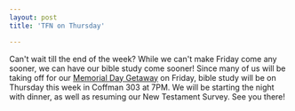```yaml
---
layout: post
title: 'TFN on Thursday'

---
```


Can't wait till the end of the week? While we can't make Friday come any sooner, we can have our bible study come sooner! Since many of us will be taking off for our [Memorial Day Getaway](http://www.acts2fellowship.org/minnesota/2012/05/sign-up-memorial-day-getaway/) on Friday, bible study will be on Thursday this week in Coffman 303 at 7PM. We will be starting the night with dinner, as well as resuming our New Testament Survey. See you there!

